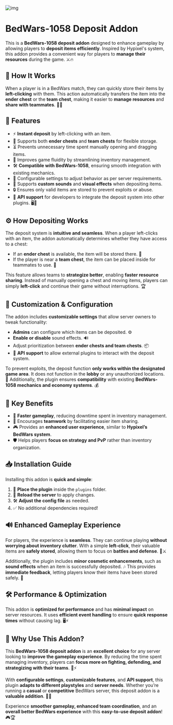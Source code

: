 ![img](https://imgurl.ir/uploads/u015825_minecraft_title_15.png)

# BedWars-1058 Deposit Addon 

This is a **BedWars-1058 deposit addon** designed to enhance gameplay by allowing players to **deposit items efficiently**. Inspired by Hypixel's system, this addon provides a convenient way for players to **manage their resources** during the game. ⚔️🔥

## 📌 How It Works
When a player is in a BedWars match, they can quickly store their items by **left-clicking** with them. This action automatically transfers the item into the **ender chest** or the **team chest**, making it easier to **manage resources** and **share with teammates**. 🎒✅

## 🌟 Features
- ⚡ **Instant deposit** by left-clicking with an item.
- 🏹 Supports both **ender chests** and **team chests** for flexible storage.
- ⏳ Prevents unnecessary time spent manually opening and dragging items.
- 🏃 Improves game fluidity by streamlining inventory management.
- 🛠️ **Compatible with BedWars-1058**, ensuring smooth integration with existing mechanics.
- 🔧 Configurable settings to adjust behavior as per server requirements.
- 🎵 Supports **custom sounds** and **visual effects** when depositing items.
- 🔒 Ensures only valid items are stored to prevent exploits or abuse.
- 🔗 **API support** for developers to integrate the deposit system into other plugins. 🖥️📡

## ⚙️ How Depositing Works
The deposit system is **intuitive and seamless**. When a player left-clicks with an item, the addon automatically determines whether they have access to a chest:
- If an **ender chest** is available, the item will be stored there. 💜
- If the player is near a **team chest**, the item can be placed inside for teammates to use. 🔷

This feature allows teams to **strategize better**, enabling **faster resource sharing**. Instead of manually opening a chest and moving items, players can simply **left-click** and continue their game without interruptions. 🏆

## 🔧 Customization & Configuration
The addon includes **customizable settings** that allow server owners to tweak functionality:
- **Admins** can configure which items can be deposited. ⚙️
- **Enable or disable** sound effects. 🔊
- Adjust prioritization between **ender chests and team chests**. 📦
- 📡 **API support** to allow external plugins to interact with the deposit system.

To prevent exploits, the deposit function **only works within the designated game area**. It does not function in the **lobby** or any unauthorized locations. 🚫 Additionally, the plugin ensures **compatibility** with existing **BedWars-1058 mechanics and economy systems**. 💰

## 🎯 Key Benefits
- 🚀 **Faster gameplay**, reducing downtime spent in inventory management.
- 🤝 Encourages **teamwork** by facilitating easier item sharing.
- 🎮 Provides an **enhanced user experience**, similar to **Hypixel’s BedWars system**.
- 🛡️ Helps players **focus on strategy and PvP** rather than inventory organization.

## 📥 Installation Guide
Installing this addon is **quick and simple**:
1. 📂 **Place the plugin** inside the `plugins` folder.
2. 🔄 **Reload the server** to apply changes.
3. 🛠️ **Adjust the config file** as needed.
4. ✅ No additional dependencies required!

## 🔊 Enhanced Gameplay Experience
For players, the experience is **seamless**. They can continue playing **without worrying about inventory clutter**. With a simple **left-click**, their valuable items are **safely stored**, allowing them to focus on **battles and defense**. 🏹⚔️

Additionally, the plugin includes **minor cosmetic enhancements**, such as **sound effects** when an item is successfully deposited. 🎶 This provides **immediate feedback**, letting players know their items have been stored safely. 📢

## 🛠️ Performance & Optimization
This addon is **optimized for performance** and has **minimal impact** on server resources. It uses **efficient event handling** to ensure **quick response times** without causing lag. 🖥️⚡


## 🎉 Why Use This Addon?
This **BedWars-1058 deposit addon** is an **excellent choice** for any server looking to **improve the gameplay experience**. By reducing the time spent managing inventory, players can **focus more on fighting, defending, and strategizing with their teams**. 🏰⚡

With **configurable settings**, **customizable features**, and **API support**, this plugin **adapts to different playstyles** and **server needs**. Whether you’re running a **casual** or **competitive** BedWars server, this deposit addon is a **valuable addition**. 💎🔥

Experience **smoother gameplay, enhanced team coordination**, and an **overall better BedWars experience** with this **easy-to-use deposit addon**! 🎮🏆

